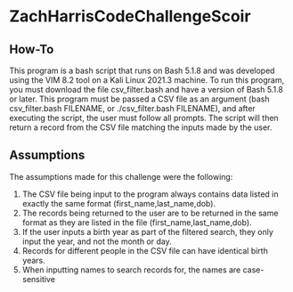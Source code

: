 # ZachHarrisCodeChallengeScoir
## How-To
This program is a bash script that runs on Bash 5.1.8 and was developed using the VIM 8.2 tool on a Kali Linux 2021.3 machine. To run this program, you must download the file csv_filter.bash and have a version of Bash 5.1.8 or later. This program must be passed a CSV file as an argument (bash csv_filter.bash FILENAME, or ./csv_filter.bash FILENAME), and after executing the script, the user must follow all prompts. The script will then return a record from the CSV file matching the inputs made by the user.

## Assumptions
The assumptions made for this challenge were the following:
1. The CSV file being input to the program always contains data listed in exactly the same format (first_name,last_name,dob).
2. The records being returned to the user are to be returned in the same format as they are listed in the file (first_name,last_name,dob).
3. If the user inputs a birth year as part of the filtered search, they only input the year, and not the month or day.
4. Records for different people in the CSV file can have identical birth years.
5. When inputting names to search records for, the names are case-sensitive
